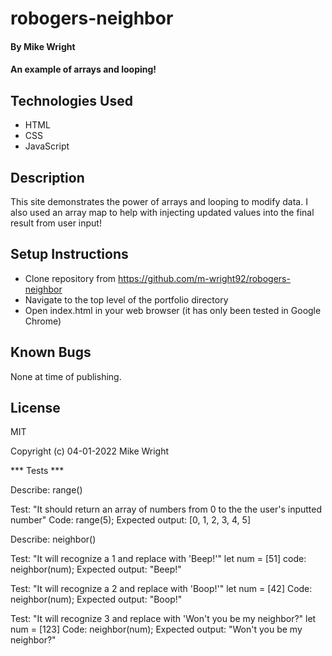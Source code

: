 # robogers-neighbor

#### By Mike Wright

#### An example of arrays and looping!

## Technologies Used

* HTML
* CSS
* JavaScript
 
 ## Description

 This site demonstrates the power of arrays and looping to modify data. I also used an array map to help with injecting updated values into the final result from user input!

 ## Setup Instructions

 * Clone repository from https://github.com/m-wright92/robogers-neighbor
 * Navigate to the top level of the portfolio directory
 * Open index.html in your web browser (it has only been tested in Google Chrome)

 ## Known Bugs
 None at time of publishing.

 

 ## License

 MIT

 Copyright (c) 04-01-2022 Mike Wright

*** Tests *** 

<!-- utility -->
Describe: range()

Test: "It should return an array of numbers from 0 to the the user's inputted number"
Code: range(5);
Expected output: [0, 1, 2, 3, 4, 5]

<!-- business -->
Describe: neighbor()

Test: "It will recognize a 1 and replace with 'Beep!'"
let num = [51]
code: neighbor(num);
Expected output: "Beep!"

Test: "It will recognize a 2 and replace with 'Boop!'"
let num = [42]
Code: neighbor(num);
Expected output: "Boop!"

Test: "It will recognize 3 and replace with 'Won't you be my neighbor?"
let num = [123]
Code: neighbor(num);
Expected output: "Won't you be my neighbor?"